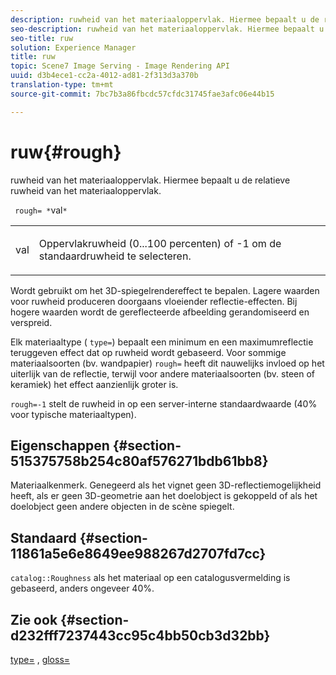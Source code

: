 ```yaml
---
description: ruwheid van het materiaaloppervlak. Hiermee bepaalt u de relatieve ruwheid van het materiaaloppervlak.
seo-description: ruwheid van het materiaaloppervlak. Hiermee bepaalt u de relatieve ruwheid van het materiaaloppervlak.
seo-title: ruw
solution: Experience Manager
title: ruw
topic: Scene7 Image Serving - Image Rendering API
uuid: d3b4ece1-cc2a-4012-ad81-2f313d3a370b
translation-type: tm+mt
source-git-commit: 7bc7b3a86fbcdc57cfdc31745fae3afc06e44b15

---
```



# ruw{#rough}

ruwheid van het materiaaloppervlak. Hiermee bepaalt u de relatieve ruwheid van het materiaaloppervlak.

` rough= *`val`*`

<table id="simpletable_432E33EC87144AC7A2A8D9406F862708"> 
 <tr class="strow"> 
  <td class="stentry"> <p> <span class="varname"> val </span> </p> </td> 
  <td class="stentry"> <p>Oppervlakruwheid (0...100 percenten) of -1 om de standaardruwheid te selecteren. </p> </td> 
 </tr> 
</table>

Wordt gebruikt om het 3D-spiegelrendereffect te bepalen. Lagere waarden voor ruwheid produceren doorgaans vloeiender reflectie-effecten. Bij hogere waarden wordt de gereflecteerde afbeelding gerandomiseerd en verspreid.

Elk materiaaltype ( `type=`) bepaalt een minimum en een maximumreflectie teruggeven effect dat op ruwheid wordt gebaseerd. Voor sommige materiaalsoorten (bv. wandpapier) `rough=` heeft dit nauwelijks invloed op het uiterlijk van de reflectie, terwijl voor andere materiaalsoorten (bv. steen of keramiek) het effect aanzienlijk groter is.

`rough=-1` stelt de ruwheid in op een server-interne standaardwaarde (40% voor typische materiaaltypen).

## Eigenschappen {#section-515375758b254c80af576271bdb61bb8}

Materiaalkenmerk. Genegeerd als het vignet geen 3D-reflectiemogelijkheid heeft, als er geen 3D-geometrie aan het doelobject is gekoppeld of als het doelobject geen andere objecten in de scène spiegelt.

## Standaard {#section-11861a5e6e8649ee988267d2707fd7cc}

`catalog::Roughness` als het materiaal op een catalogusvermelding is gebaseerd, anders ongeveer 40%.

## Zie ook {#section-d232fff7237443cc95c4bb50cb3d32bb}

[type=](../../../../../ir-api/http-protocol/image-rendering-api-ref/c-ir-http-protocol-ref/c-ir-http-protocol-command-reference/r-ir-http-type.md#reference-128c7de89e2d46838019b560f3f84a35) , [gloss=](../../../../../ir-api/http-protocol/image-rendering-api-ref/c-ir-http-protocol-ref/c-ir-http-protocol-command-reference/r-ir-http-gloss.md#reference-325aef2ee51e4e1584a06047427340ca)
